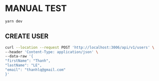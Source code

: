 # MANUAL TEST

```bash
yarn dev
```

## CREATE USER

```bash
curl --location --request POST 'http://localhost:3006/api/v1/users' \
--header 'Content-Type: application/json' \
--data-raw '{
"firstName": "Thanh",
"lastName": "LE",
"email": "thanhlq@gmail.com"
}'
```
